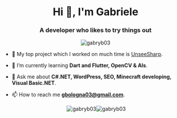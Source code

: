 <h1 align="center">Hi 👋, I'm Gabriele</h1>
<h3 align="center">A developer who likes to try things out</h3>

<p align="center"> <img src="https://komarev.com/ghpvc/?username=gabryb03&label=Views&color=fb8c00&style=flat-square" alt="gabryb03" /> </p>

- 🔭 My top project which I worked on much time is [UnseeSharp](https://github.com/GabryB03/UnseeSharp).

- 🌱 I’m currently learning **Dart and Flutter, OpenCV & AIs**.

- 💬 Ask me about **C#.NET, WordPress, SEO, Minecraft developing, Visual Basic.NET**.

- 📫 How to reach me **gbologna03@gmail.com**.

<p align="center">&nbsp;<img align="center" src="https://github-readme-stats.vercel.app/api?username=gabryb03&show_icons=true&theme=dracula&title_color=fb8c00&text_color=000000&bg_color=ffffff&locale=en" alt="gabryb03" /><img align="center" src="https://github-readme-streak-stats.herokuapp.com/?user=gabryb03&theme=default" alt="gabryb03" /></p>

